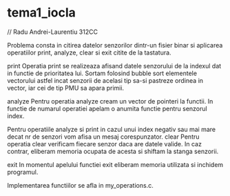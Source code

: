 # tema1_iocla
// Radu Andrei-Laurentiu 312CC

Problema consta in citirea datelor senzorilor dintr-un fisier binar
si aplicarea operatiilor print, analyze, clear si exit citite de la tastatura.

print <index>
Operatia print se realizeaza afisand datele senzorului de la indexul dat in
functie de prioritatea lui. Sortam folosind bubble sort elementele vectorului
astfel incat senzorii de acelasi tip sa-si pastreze ordinea in vector, iar cei
de tip PMU sa apara primii.

analyze <index>
Pentru operatia analyze cream un vector de pointeri la functii. In functie de
numarul operatiei apelam o anumita functie pentru senzorul index.

Pentru operatiile analyze si print in cazul unui index negativ sau mai mare
decat nr de senzori vom afisa un mesaj corespunzator.
clear
Pentru operatia clear verificam fiecare senzor daca are datele valide. In
caz contrar, eliberam memoria ocupata de acesta si shiftam la stanga senzorii.

exit
In momentul apelului functiei exit eliberam memoria utilizata si inchidem
programul.

Implementarea functiilor se afla in my_operations.c.
